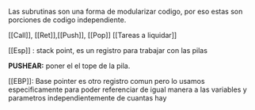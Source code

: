 Las subrutinas son una forma de modularizar codigo, por eso estas son porciones de codigo independiente. 

[[Call]], [[Ret]],[[Push]], [[Pop]] [[Tareas a liquidar]]

[[Esp]] : stack point, es un registro para trabajar con las pilas 


**PUSHEAR:** poner el el tope de la pila.

[[EBP]]: Base pointer es otro registro comun pero lo usamos especificamente para poder referenciar de igual manera a las variables y parametros independientemente de cuantas hay 


